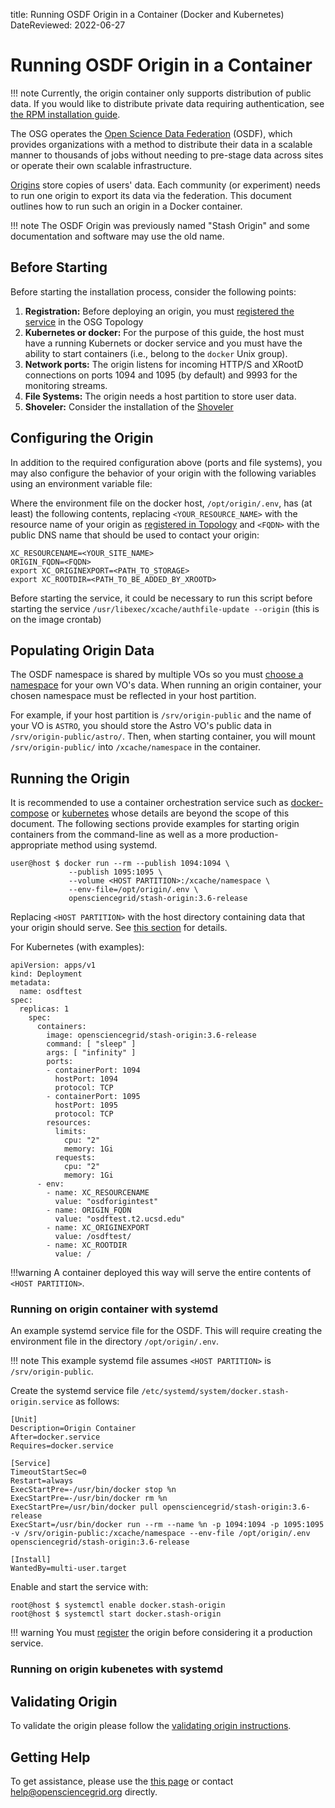 title: Running OSDF Origin in a Container (Docker and Kubernetes)
DateReviewed: 2022-06-27

Running OSDF Origin in a Container
========================================

!!! note
    Currently, the origin container only supports distribution of public data.
    If you would like to distribute private data requiring authentication,
    see [the RPM installation guide](install-origin.md).

The OSG operates the [Open Science Data Federation](overview.md) (OSDF), which
provides organizations with a method to distribute their data in a scalable manner to thousands of jobs without needing
to pre-stage data across sites or operate their own scalable infrastructure.

[Origins](install-origin.md) store copies of users' data.
Each community (or experiment) needs to run one origin to export its data via the federation.
This document outlines how to run such an origin in a Docker container.

!!! note
    The OSDF Origin was previously named "Stash Origin" and some documentation and software may use the old name.

Before Starting
---------------

Before starting the installation process, consider the following points:

1. **Registration:** Before deploying an origin, you must
   [registered the service](install-origin.md#registering-the-origin) in the OSG Topology
1. **Kubernetes or docker:** For the purpose of this guide, the host must have a running Kubernets or docker service and you must have the ability
to start containers (i.e., belong to the `docker` Unix group).
1. **Network ports:** The origin listens for incoming HTTP/S and XRootD connections on ports 1094 and 1095 (by
default) and 9993 for the monitoring streams.
1. **File Systems:** The origin needs a host partition to store user data.
1. **Shoveler:** Consider the installation of the [Shoveler](https://github.com/opensciencegrid/xrootd-monitoring-shoveler)

Configuring the Origin
----------------------

In addition to the required configuration above (ports and file systems), you may also configure the behavior of your
origin with the following variables using an environment variable file:

Where the environment file on the docker host, `/opt/origin/.env`, has (at least) the following contents,
replacing `<YOUR_RESOURCE_NAME>` with the resource name of your origin as
[registered in Topology](install-origin.md#registering-the-origin)
and `<FQDN>` with the public DNS name that should be used to contact your origin:

```file
XC_RESOURCENAME=<YOUR_SITE_NAME>
ORIGIN_FQDN=<FQDN>
export XC_ORIGINEXPORT=<PATH_TO_STORAGE>
export XC_ROOTDIR=<PATH_TO_BE_ADDED_BY_XROOTD>
```

Before starting the service, it could be necessary to run this script before starting the service `/usr/libexec/xcache/authfile-update --origin` (this is on the image crontab)

Populating Origin Data
----------------------

The OSDF namespace is shared by multiple VOs so you must
[choose a namespace](vo-data.md#choosing-namespaces) for your own VO's data.
When running an origin container, your chosen namespace must be reflected in your host partition.

For example, if your host partition is `/srv/origin-public` and the name of your VO is `ASTRO`,
you should store the Astro VO's public data in `/srv/origin-public/astro/`.
Then, when starting container, you will mount `/srv/origin-public/` into `/xcache/namespace` in the container.

Running the Origin
------------------

It is recommended to use a container orchestration service such as [docker-compose](https://docs.docker.com/compose/)
or [kubernetes](https://kubernetes.io/) whose details are beyond the scope of this document.
The following sections provide examples for starting origin containers from the command-line as well as a more
production-appropriate method using systemd.

```console
user@host $ docker run --rm --publish 1094:1094 \
             --publish 1095:1095 \
             --volume <HOST PARTITION>:/xcache/namespace \
             --env-file=/opt/origin/.env \
             opensciencegrid/stash-origin:3.6-release
```

Replacing `<HOST PARTITION>` with the host directory containing data that your origin should serve.
See [this section](#populating-origin-data) for details.


For Kubernetes (with examples):

```file
apiVersion: apps/v1
kind: Deployment
metadata:
  name: osdftest
spec:
  replicas: 1
    spec:
      containers:
        image: opensciencegrid/stash-origin:3.6-release
        command: [ "sleep" ]
        args: [ "infinity" ]
        ports:
        - containerPort: 1094
          hostPort: 1094
          protocol: TCP
        - containerPort: 1095
          hostPort: 1095
          protocol: TCP
        resources:
          limits:
            cpu: "2"
            memory: 1Gi
          requests:
            cpu: "2"
            memory: 1Gi
      - env:
        - name: XC_RESOURCENAME
          value: "osdforigintest"
        - name: ORIGIN_FQDN
          value: "osdftest.t2.ucsd.edu"
        - name: XC_ORIGINEXPORT
          value: /osdftest/
        - name: XC_ROOTDIR
          value: /                                                        
```

!!!warning
    A container deployed this way will serve the entire contents of `<HOST PARTITION>`.

### Running on origin container with systemd

An example systemd service file for the OSDF.
This will require creating the environment file in the directory `/opt/origin/.env`.

!!! note
    This example systemd file assumes `<HOST PARTITION>` is `/srv/origin-public`.

Create the systemd service file `/etc/systemd/system/docker.stash-origin.service` as follows:

```file
[Unit]
Description=Origin Container
After=docker.service
Requires=docker.service

[Service]
TimeoutStartSec=0
Restart=always
ExecStartPre=-/usr/bin/docker stop %n
ExecStartPre=-/usr/bin/docker rm %n
ExecStartPre=/usr/bin/docker pull opensciencegrid/stash-origin:3.6-release
ExecStart=/usr/bin/docker run --rm --name %n -p 1094:1094 -p 1095:1095 -v /srv/origin-public:/xcache/namespace --env-file /opt/origin/.env opensciencegrid/stash-origin:3.6-release

[Install] 
WantedBy=multi-user.target
```

Enable and start the service with:

```console
root@host $ systemctl enable docker.stash-origin
root@host $ systemctl start docker.stash-origin
```

!!! warning
    You must [register](install-origin.md#registering-the-origin) the origin before considering it a
    production service.

### Running on origin kubenetes with systemd



Validating Origin
-----------------

To validate the origin please follow the
[validating origin instructions](install-origin.md#verifying-the-origin-server).

Getting Help
------------

To get assistance, please use the [this page](../../common/help.md) or contact <help@opensciencegrid.org> directly.
